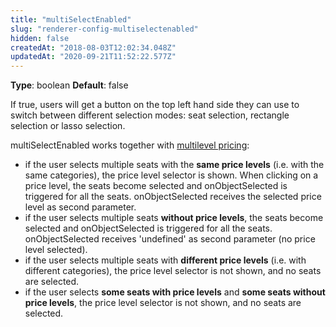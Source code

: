 ```yaml
---
title: "multiSelectEnabled"
slug: "renderer-config-multiselectenabled"
hidden: false
createdAt: "2018-08-03T12:02:34.048Z"
updatedAt: "2020-09-21T11:52:22.577Z"
---
```

**Type**: boolean
**Default**: false

If true, users will get a button on the top left hand side they can use to switch between different selection modes: seat selection, rectangle selection or lasso selection.

multiSelectEnabled works together with [multilevel pricing](http://support.seats.io/integrating-seats-io/multilevel-pricing):

* if the user selects multiple seats with the **same price levels** (i.e. with the same categories), the price level selector is shown. When clicking on a price level, the seats become selected and onObjectSelected is triggered for all the seats. onObjectSelected receives the selected price level as second parameter.
* if the user selects multiple seats **without price levels**, the seats become selected and onObjectSelected is triggered for all the seats. onObjectSelected receives &#39;undefined&#39; as second parameter (no price level selected).
* if the user selects multiple seats with **different price levels** (i.e. with different categories), the price level selector is not shown, and no seats are selected.
* if the user selects **some seats with price levels** and **some seats without price levels**, the price level selector is not shown, and no seats are selected.

